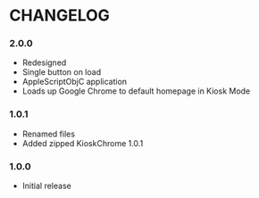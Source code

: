 CHANGELOG
=========

### 2.0.0
 - Redesigned
 - Single button on load
 - AppleScriptObjC application
 - Loads up Google Chrome to default homepage in Kiosk Mode

### 1.0.1
 - Renamed files
 - Added zipped KioskChrome 1.0.1

### 1.0.0
 - Initial release